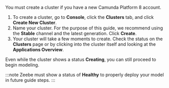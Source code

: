 ---
---

You must create a cluster if you have a new Camunda Platform 8 account.

1. To create a cluster, go to **Console**, click the **Clusters** tab, and click **Create New Cluster**.
2. Name your cluster. For the purpose of this guide, we recommend using the **Stable** channel and the latest generation. Click **Create**.
3. Your cluster will take a few moments to create. Check the status on the **Clusters** page or by clicking into the cluster itself and looking at the **Applications Overview**.

Even while the cluster shows a status **Creating**, you can still proceed to begin modeling.

:::note
Zeebe must show a status of **Healthy** to properly deploy your model in future guide steps.
:::
